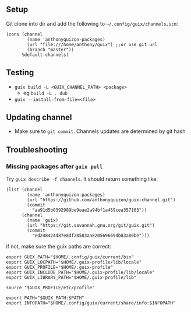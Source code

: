 
## Setup
Git clone into dir and add the following to `~/.config/guix/channels.scm`:
```
(cons (channel
        (name 'anthonyquizon-packages)
        (url "file:///home/anthony/guix") ;;or use git url
        (branch "master"))
      %default-channels)
```


## Testing
* `guix build -L <GUIX_CHANNEL_PATH> <package>`
    * eg `build -L . dub`
* `guix --install-from-file=<file>`

## Updating channel
* Make sure to `git commit`. Channels updates are determined by git hash


## Troubleshooting
### Missing packages after `guix pull`
Try `guix describe -f channels`. It should return something like:
```
(list (channel
        (name 'anthonyquizon-packages)
        (url "https://github.com/anthonyquizon/guix-channel.git")
        (commit
          "aa91d5b0392989be9eae2a94bf1a459cea357163"))
      (channel
        (name 'guix)
        (url "https://git.savannah.gnu.org/git/guix.git")
        (commit
          "ed248424d87e8df28583aa820569669db83a80be")))
```

if not, make sure the guix paths are correct:

```
export GUIX_PATH="$HOME/.config/guix/current/bin"
export GUIX_LOCPATH="$HOME/.guix-profile/lib/locale"
export GUIX_PROFILE="$HOME/.guix-profile"
export GUIX_INCLUDE_PATH="$HOME/.guix-profile/lib/locale"
export GUIX_LIBRARY_PATH="$HOME/.guix-profile/lib"

source "$GUIX_PROFILE/etc/profile"

export PATH="$GUIX_PATH:$PATH"
export INFOPATH="$HOME/.config/guix/current/share/info:$INFOPATH"

```
